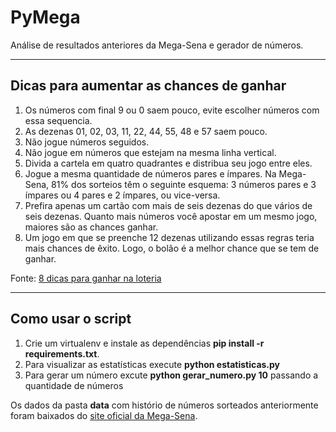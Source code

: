 # PyMega

Análise de resultados anteriores da Mega-Sena e gerador de números.

---

## Dicas para aumentar as chances de ganhar

1. Os números com final 9 ou 0 saem pouco, evite escolher números com essa sequencia.
2. As dezenas 01, 02, 03, 11, 22, 44, 55, 48 e 57 saem pouco.
3. Não jogue números seguidos.
4. Não jogue em números que estejam na mesma linha vertical.
5. Divida a cartela em quatro quadrantes e distribua seu jogo entre eles.
6. Jogue a mesma quantidade de números pares e ímpares. Na Mega-Sena, 81% dos sorteios têm o seguinte esquema: 3 números pares e 3 ímpares ou 4 pares e 2 ímpares, ou vice-versa.
7. Prefira apenas um cartão com mais de seis dezenas do que vários de seis dezenas. Quanto mais números você apostar em um mesmo jogo, maiores são as chances ganhar.
8. Um jogo em que se preenche 12 dezenas utilizando essas regras teria mais chances de êxito. Logo, o bolão é a melhor chance que se tem de ganhar.

Fonte: [8 dicas para ganhar na loteria](http://www.infomoney.com.br/minhas-financas/planeje-suas-financas/noticia/3796300/dicas-para-ganhar-loteria-sem-precisar-sorte)

---

## Como usar o script

1. Crie um virtualenv e instale as dependências **pip install -r requirements.txt**.
2. Para visualizar as estatísticas execute **python estatisticas.py**
3. Para gerar um número excute **python gerar_numero.py 10** passando a quantidade de números

Os dados da pasta **data** com histório de números sorteados anteriormente foram baixados do [site oficial da Mega-Sena](http://loterias.caixa.gov.br/wps/portal/loterias/landing/megasena/).